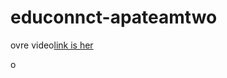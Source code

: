 # educonnct-apateamtwo
ovre  video[link is her](https://youtu.be/Ri1J9hUxJtw?feature=shared)
























o
